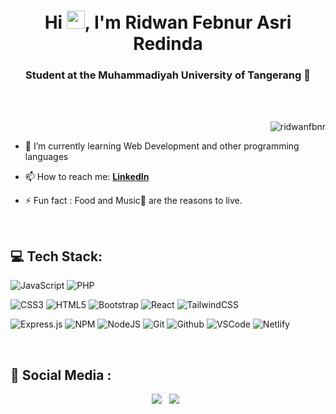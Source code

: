 <h1 align="center">Hi <img src="https://media.giphy.com/media/hvRJCLFzcasrR4ia7z/giphy.gif" width="29px">, I'm Ridwan Febnur Asri Redinda</h1>
<h3 align="center">Student at the Muhammadiyah University of Tangerang 🌟</h3>

<!-- <h3 align="center">Visit my Website Here.</h3> -->
<!-- //<h4 align="center">https://adam-pw.vercel.app/</h4> -->

<br>

<!-- <p align="right"> <h3>Profile Views :-</h3> <img src="https://komarev.com/ghpvc/?username=adam-pw&label=Profile%20views&color=0e75b6&style=flat"
    alt="adam-pw" /> 
  </p> -->

<br>

<p><img align="right" src="https://github.com/ridwanfbnr/ridwanfbnr/blob/main/assets/images/animation_500_kxa883sd.gif" alt="ridwanfbnr" /></p>

<br>

- 🌱 I’m currently learning Web Development and other programming languages

- 📫 How to reach me: **[LinkedIn](https://www.linkedin.com/in/ridwanfbnr/)**

- ⚡ Fun fact : Food and Music🎵 are the reasons to live.

<!-- - ⚡ What I like to do: I like so much reading, basketball and skateboarding...and coding of course -->

<br>

## 💻 Tech Stack:
![JavaScript](https://img.shields.io/badge/javascript-%23323330.svg?style=for-the-badge&logo=javascript&logoColor=%23F7DF1E) ![PHP](https://img.shields.io/badge/php-%23777BB4.svg?style=for-the-badge&logo=php&logoColor=white)

<!-- ## Frontend -->
![CSS3](https://img.shields.io/badge/css3-%231572B6.svg?style=for-the-badge&logo=css3&logoColor=white) ![HTML5](https://img.shields.io/badge/html5-%23E34F26.svg?style=for-the-badge&logo=html5&logoColor=white) ![Bootstrap](https://img.shields.io/badge/bootstrap-%23563D7C.svg?style=for-the-badge&logo=bootstrap&logoColor=white) ![React](https://img.shields.io/badge/react-%2320232a.svg?style=for-the-badge&logo=react&logoColor=%2361DAFB) ![TailwindCSS](https://img.shields.io/badge/tailwindcss-%2338B2AC.svg?style=for-the-badge&logo=tailwind-css&logoColor=white) 

<!-- ## Backend -->
![Express.js](https://img.shields.io/badge/express.js-%23404d59.svg?style=for-the-badge&logo=express&logoColor=%2361DAFB) ![NPM](https://img.shields.io/badge/NPM-%23000000.svg?style=for-the-badge&logo=npm&logoColor=white) ![NodeJS](https://img.shields.io/badge/node.js-6DA55F?style=for-the-badge&logo=node.js&logoColor=white) ![Git](https://img.shields.io/badge/git-%23F05033.svg?style=for-the-badge&logo=git&logoColor=white) ![Github](https://img.shields.io/badge/github-%23121011.svg?style=for-the-badge&logo=github&logoColor=white) ![VSCode](https://img.shields.io/badge/Visual%20Studio%20Code-0078d7.svg?style=for-the-badge&logo=visual-studio-code&logoColor=white) ![Netlify](https://img.shields.io/badge/netlify-%23000000.svg?style=for-the-badge&logo=netlify&logoColor=#00C7B7)

<!-- ## Databases
![MySQL](https://img.shields.io/badge/mysql-%2300f.svg?style=for-the-badge&logo=mysql&logoColor=white) ![MariaDB](https://img.shields.io/badge/MariaDB-003545?style=for-the-badge&logo=mariadb&logoColor=white) ![MongoDB](https://img.shields.io/badge/MongoDB-%234ea94b.svg?style=for-the-badge&logo=mongodb&logoColor=white)  -->

<!-- ## Design
![Figma](https://img.shields.io/badge/figma-%23F24E1E.svg?style=for-the-badge&logo=figma&logoColor=white)  -->

<br>

## 🔗 Social Media :
<p align='center'>
<a href="https://www.instagram.com/" target="_blank">
<img src="https://img.shields.io/badge/instagram-%23E4405F.svg?style=for-the-badge&logo=Instagram&logoColor=white"></a>&nbsp;&nbsp;
<a href="https://www.linkedin.com/in/ridwanfbnr/" target="_blank">
<img src="https://img.shields.io/badge/linkedin-%230077B5.svg?style=for-the-badge&logo=linkedin&logoColor=white"></a>&nbsp;&nbsp;
</p>
<br>

<!-- <h3>Statistical Data :-</h3>
<p><img align="center"
    src="https://github-readme-stats.vercel.app/api/top-langs?username=adam-pw&show_icons=true&locale=en&bg_color=0d1117&text_color=ffffff&layout=compact"
    alt="adam-pw" 
    bg_color=#808080/></p>

<br>

<p>&nbsp;<img align="center" src="https://github-readme-stats.vercel.app/api?username=ridwanfbnr&show_icons=true&locale=en&bg_color=0d1117&text_color=ffffff&repo=convoychat"
    alt="ridwanfbnr" /></p>

<br>

<p><img align="center" src="https://github-readme-streak-stats.herokuapp.com/?user=ridwanfbnr&theme=dark&background=0d1117&date_format=M%20j%5B%2C%20Y%5D" alt="ridwanfbnr" /></p>

<br> -->
      

